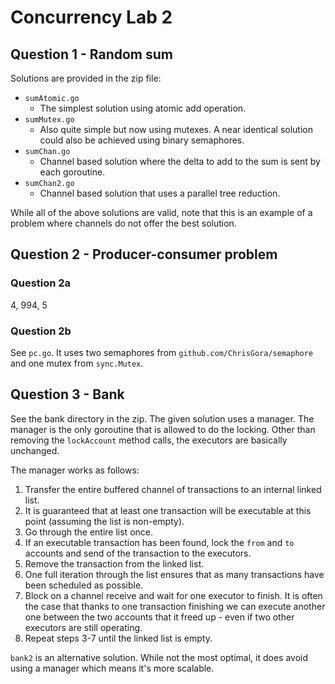 # Concurrency Lab 2

## Question 1 - Random sum

Solutions are provided in the zip file:

- `sumAtomic.go`
  - The simplest solution using atomic add operation.
- `sumMutex.go`
  - Also quite simple but now using mutexes. A near identical solution could also be achieved using binary semaphores.
- `sumChan.go`
  - Channel based solution where the delta to add to the sum is sent by each goroutine.
- `sumChan2.go`
  - Channel based solution that uses a parallel tree reduction.

While all of the above solutions are valid, note that this is an example of a problem where channels do not offer the best solution.

## Question 2 - Producer-consumer problem

### Question 2a

4, 994, 5

### Question 2b

See `pc.go`. It uses two semaphores from `github.com/ChrisGora/semaphore` and one mutex from `sync.Mutex`.

## Question 3 - Bank

See the bank directory in the zip. The given solution uses a manager. The manager is the only goroutine that is allowed to do the locking. Other than removing the `lockAccount` method calls, the executors are basically unchanged.

The manager works as follows:

1. Transfer the entire buffered channel of transactions to an internal linked list.
2. It is guaranteed that at least one transaction will be executable at this point (assuming the list is non-empty).
3. Go through the entire list once.
4. If an executable transaction has been found, lock the `from` and `to` accounts and send of the transaction to the executors.
5. Remove the transaction from the linked list.
6. One full iteration through the list ensures that as many transactions have been scheduled as possible.
7. Block on a channel receive and wait for one executor to finish. It is often the case that thanks to one transaction finishing we can execute another one between the two accounts that it freed up - even if two other executors are still operating.
8. Repeat steps 3-7 until the linked list is empty.

`bank2` is an alternative solution. While not the most optimal, it does avoid using a manager which means it's more scalable.
